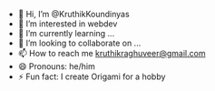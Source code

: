 - 👋 Hi, I’m @KruthikKoundinyas
- 👀 I’m interested in webdev
- 🌱 I’m currently learning ...
- 💞️ I’m looking to collaborate on ...
- 📫 How to reach me kruthikraghuveer@gmail.com
- 😄 Pronouns: he/him
- ⚡ Fun fact: I create Origami for a hobby

<!---
KruthikKoundinyas/KruthikKoundinyas is a ✨ special ✨ repository because its `README.md` (this file) appears on your GitHub profile.
You can click the Preview link to take a look at your changes.
--->
